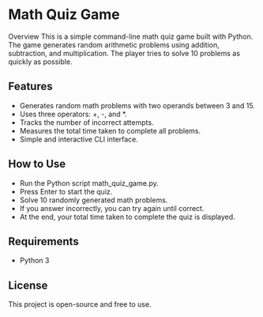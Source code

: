 # Math Quiz Game
Overview
This is a simple command-line math quiz game built with Python. The game generates random arithmetic problems using addition, subtraction, and multiplication. The player tries to solve 10 problems as quickly as possible.

## Features
- Generates random math problems with two operands between 3 and 15.
- Uses three operators: +, -, and *.
- Tracks the number of incorrect attempts.
- Measures the total time taken to complete all problems.
- Simple and interactive CLI interface.

## How to Use
- Run the Python script math_quiz_game.py.
- Press Enter to start the quiz.
- Solve 10 randomly generated math problems.
- If you answer incorrectly, you can try again until correct.
- At the end, your total time taken to complete the quiz is displayed.

## Requirements
- Python 3


## License
This project is open-source and free to use.
